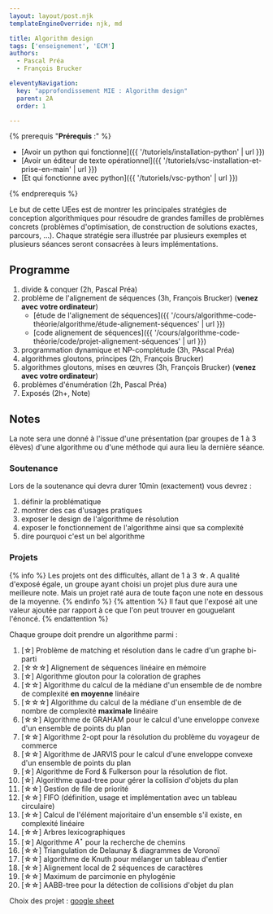```yaml
---
layout: layout/post.njk
templateEngineOverride: njk, md

title: Algorithm design
tags: ['enseignement', 'ECM']
authors: 
  - Pascal Préa
  - François Brucker

eleventyNavigation:
  key: "approfondissement MIE : Algorithm design"
  parent: 2A
  order: 1

---
```

{% prerequis "**Prérequis** :" %}

* [Avoir un python qui fonctionne]({{ '/tutoriels/installation-python' | url }})
* [Avoir un éditeur de texte opérationnel]({{ '/tutoriels/vsc-installation-et-prise-en-main' | url }})
* [Et qui fonctionne avec python]({{ '/tutoriels/vsc-python' | url }})

{% endprerequis %}

<!-- début résumé -->

Le but de cette UEes est de montrer les principales stratégies de conception algorithmiques pour résoudre de grandes familles de problèmes concrets (problèmes d'optimisation, de construction de solutions exactes, parcours, …). Chaque stratégie sera illustrée par plusieurs exemples et plusieurs séances seront consacrées à leurs implémentations.

<!-- fin résumé -->

## Programme

1. divide & conquer (2h, Pascal Préa)
2. problème de l'alignement de séquences (3h, François Brucker) (**venez avec votre ordinateur**)
   * [étude de l'alignement de séquences]({{ '/cours/algorithme-code-théorie/algorithme/étude-alignement-séquences' | url }})
   * [code alignement de séquences]({{ '/cours/algorithme-code-théorie/code/projet-alignement-séquences' | url }})
3. programmation dynamique et NP-complétude (3h, PAscal Préa)
4. algorithmes gloutons, principes (2h, François Brucker)
5. algorithmes gloutons, mises en œuvres (3h, François Brucker) (**venez avec votre ordinateur**)
6. problèmes d'énumération (2h, Pascal Préa)
7. Exposés (2h+, Note)

## Notes

La note sera une donné à l'issue d'une présentation (par groupes de 1 à 3 élèves) d'une algorithme ou d'une méthode qui aura lieu la dernière séance.

### Soutenance

Lors de la soutenance qui devra durer 10min (exactement) vous devrez :

1. définir la problématique
2. montrer des cas d'usages pratiques
3. exposer le design de l'algorithme de résolution
4. exposer le fonctionnement de l'algorithme ainsi que sa complexité
5. dire pourquoi c'est un bel algorithme

### Projets

{% info %}
Les projets ont des difficultés, allant de 1 à 3 ☆. A qualité d'exposé égale, un groupe ayant choisi un  projet plus dure aura une meilleure note. Mais un projet raté aura de toute façon une note en dessous de la moyenne.
{% endinfo %}
{% attention %}
Il faut que l'exposé ait une valeur ajoutée par rapport à ce que l'on peut trouver en gouguelant l'énoncé.
{% endattention %}

Chaque groupe doit prendre un algorithme parmi :

1. [☆] Problème de matching et résolution dans le cadre d'un graphe bi-parti
2. [☆☆☆] Alignement de séquences linéaire en mémoire
3. [☆] Algorithme glouton pour la coloration de graphes
4. [☆☆] Algorithme du calcul de la médiane d'un ensemble de de nombre de complexité **en moyenne** linéaire
5. [☆☆☆] Algorithme du calcul de la médiane d'un ensemble de de nombre de complexité **maximale** linéaire
6. [☆☆] Algorithme de GRAHAM pour le calcul d'une enveloppe convexe d'un ensemble de points du plan
7. [☆☆] Algorithme 2-opt pour la résolution du problème du voyageur de commerce
8. [☆☆] Algorithme de JARVIS pour le calcul d'une enveloppe convexe d'un ensemble de points du plan
9. [☆] Algorithme de Ford & Fulkerson pour la résolution de flot.
10. [☆] Algorithme quad-tree pour gérer la collision d'objets du plan
11. [☆☆] Gestion de file de priorité
12. [☆☆] FIFO (définition, usage et implémentation avec un tableau circulaire)
13. [☆☆] Calcul de l'élément majoritaire d'un ensemble s'il existe, en complexité linéaire
14. [☆☆] Arbres lexicographiques
15. [☆] Algorithme $A^\star$ pour la recherche de chemins
16. [☆☆] Triangulation de Delaunay & diagrammes de Voronoï
17. [☆☆] algorithme de Knuth pour mélanger un tableau d'entier
18. [☆☆] Alignement local de 2 séquences de caractères
19. [☆☆] Maximum de parcimonie en phylogénie
20. [☆☆] AABB-tree pour la détection de collisions d'objet du plan

Choix des projet : [google sheet](https://docs.google.com/spreadsheets/d/1Ur5QfYY4XxE3v3X6nZlfCYmhYw-9xuE9Em2qIgiXh9o/edit#gid=0)